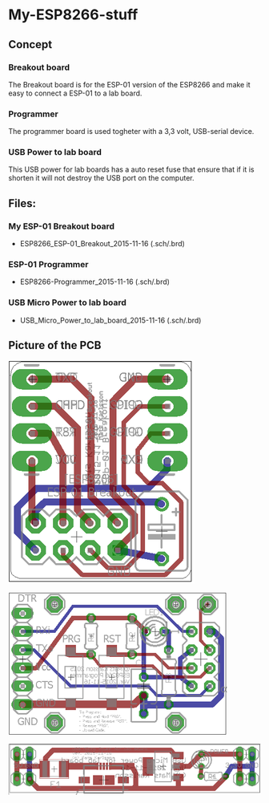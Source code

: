 # My-ESP8266-stuff

## Concept

### Breakout board
The Breakout board is for the ESP-01 version of the ESP8266 and make it easy to connect a ESP-01 to a lab board.

### Programmer
The programmer board is used togheter with a 3,3 volt, USB-serial device.

### USB Power to lab board
This USB power for lab boards has a auto reset fuse that ensure that if it is shorten it will not destroy the USB port on the computer.


## Files:

### My ESP-01 Breakout board
- ESP8266_ESP-01_Breakout_2015-11-16 (.sch/.brd)

### ESP-01 Programmer
- ESP8266-Programmer_2015-11-16 (.sch/.brd)

### USB Micro Power to lab board
- USB_Micro_Power_to_lab_board_2015-11-16 (.sch/.brd)


## Picture of the PCB
![My ESP-01 Breakout board](https://github.com/MatsK/My-ESP8266-stuff/blob/master/ESP8266_ESP-01_Breakout_2015-11-16.png "My ESP-01 Breakout board")

![ESP-01 Programmer](https://github.com/MatsK/My-ESP8266-stuff/blob/master/ESP8266-Programmer_2015-11-16.png "ESP-01 Programmer")

![USB Micro Power to lab board 2015-11-16](https://github.com/MatsK/My-ESP8266-stuff/blob/master/USB_Micro_Power_to_lab_board_2015-11-16.png "USB Micro Power to lab board 2015-11-16")


